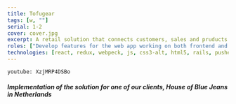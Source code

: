 ```yaml
---
title: Tofugear
tags: [w, ""]
serial: 1-2
cover: cover.jpg
excerpt: A retail solution that connects customers, sales and pruducts through web, smartphones, tablets and RFID technology
roles: ["Develop features for the web app working on both frontend and backend", Refactor the web app with Redux, Implement responsive web design for nice cross-platform experience, Implement animations with CSS3 and JavaScript]
technologies: [react, redux, webpeck, js, css3-alt, html5, rails, pusher]
---
```

`youtube: XzjMRP4DSBo`
<h5>Implementation of the solution for one of our clients, <i>House of Blue Jeans</i> in Netherlands</h5>
